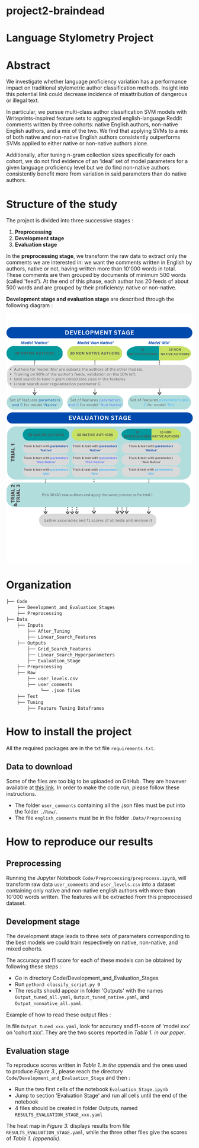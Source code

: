
# project2-braindead

# **Language Stylometry Project**

# Abstract 

We investigate whether language proficiency variation has a performance impact on traditional stylometric author classification methods. Insight into this potential link could decrease incidence of misattribution of dangerous or illegal text.

In particular, we pursue multi-class author classification SVM models with Writeprints-inspired feature sets to aggregated english-language Reddit comments written by three cohorts: native English authors, non-native English authors, and a mix of the two. We find that applying SVMs to a mix of both native and non-native English authors consistently outperforms SVMs applied to either native or non-native authors alone.

Additionally, after tuning n-gram collection sizes specifically for each cohort, we do not find evidence of an ‘ideal’ set of model parameters for a given language proficiency level but we do find non-native authors consistently benefit more from variation in said parameters than do native authors.

# Structure of the study

The project is divided into three successive stages :
1.   **Preprocessing**
2.   **Development stage**
3.   **Evaluation stage**

In the **preprocessing stage**, we transform the raw data to extract only the comments we are interested in: we want the comments written in English by authors, native or not, having written more than 10'000 words in total. 
These comments are then grouped by documents of minimum 500 words (called 'feed'). At the end of this phase, each author has 20 feeds of about 500 words and are grouped by their proficiency: native or non-native.

**Development stage and evaluation stage** are described through the following diagram :

![Architecture](architecture.png)

# Organization
   
    ├── Code
        ├── Development_and_Evaluation_Stages
        ├── Preprocessing
    ├── Data 
        ├── Inputs
            ├── After_Tuning
            ├── Linear_Search_Features
        ├── Outputs
            ├── Grid_Search_Features
            ├── Linear_Search_Hyperparameters
            ├── Evaluation_Stage
        ├── Preprocessing                       
        ├── Raw 
            ├── user_levels.csv
            ├── user_comments
                 └── .json files
        ├── Test
        ├── Tuning
            ├── Feature Tuning Dataframes

# How to install the project 
All the required packages are in the txt file `requirements.txt`.
## Data to download 
Some of the files are too big to be uploaded on GitHub. They are however available at [this link](https://drive.switch.ch/index.php/s/bVBCqB0ReuX8e6z). In order to make the code run, please follow these instructions.

* The folder `user_comments` containing all the .json files must be put into the folder `./Raw/`.
* The file `english_comments` must be in the folder `.Data/Preprocessing` 

# How to reproduce our results 

## Preprocessing

Running the Jupyter Notebook `Code/Preprocessing/preprocess.ipynb`, will transform raw data `user_comments` and `user_levels.csv` into a dataset containing only native and non-native english authors with more than 10'000 words written. The features will be extracted from this preprocessed dataset.

## Development stage
The development stage leads to three sets of parameters corresponding to the best models we could train respectively on native, non-native, and mixed cohorts. 

The accuracy and f1 score for each of these models can be obtained by following these steps :
-   Go in directory Code/Development_and_Evaluation_Stages 
-   Run ```python3 classify_script.py 0```
-   The results should appear in folder 'Outputs' with the names `Output_tuned_all.yaml`, `Output_tuned_native.yaml`, and `Output_nonnative_all.yaml`.

Example of how to read these output files : 

In file `Output_tuned_xxx.yaml`, look for accuracy and f1-score of 'model xxx' on 'cohort xxx'. They are the two scores reported in _Table 1. in our paper_.

## Evaluation stage 

To reproduce scores written in _Table 1. in the appendix_ and the ones used to produce _Figure 3._, please reach the directory `Code/Development_and_Evaluation_Stage` and then :
-   Run the two first cells of the notebook  `Evaluation_Stage.ipynb`
-   Jump to section 'Evaluation Stage' and run all cells until the end of the notebook
-   4 files should be created in folder Outputs, named `RESULTS_EVALUATION_STAGE_xxx.yaml`

The heat map in _Figure 3._ displays results from file `RESULTS_EVALUATION_STAGE.yaml`, while the three other files give the scores of _Table 1. (appendix)._
